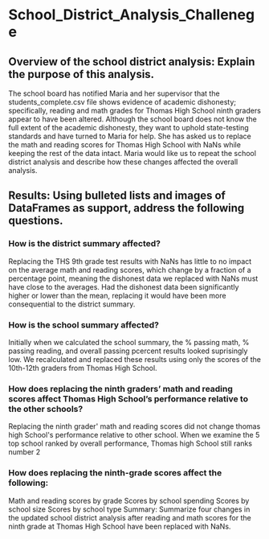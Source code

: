 # School_District_Analysis_Challenege
## Overview of the school district analysis: Explain the purpose of this analysis.
The school board has notified Maria and her supervisor that the students_complete.csv file shows evidence of academic dishonesty; specifically, reading and math grades for Thomas High School ninth graders appear to have been altered. Although the school board does not know the full extent of the academic dishonesty, they want to uphold state-testing standards and have turned to Maria for help. She has asked us to replace the math and reading scores for Thomas High School with NaNs while keeping the rest of the data intact. Maria would like us to repeat the school district analysis and describe how these changes affected the overall analysis.

## Results: Using bulleted lists and images of DataFrames as support, address the following questions.
### How is the district summary affected?
Replacing the THS 9th grade test results with NaNs has little to no impact on the average math and reading scores, which change by a fraction of a percentage point, meaning the dishonest data we replaced with NaNs must have close to the averages. Had the dishonest data been significantly higher or lower than the mean, replacing it would have been more consequential to the district summary. 

### How is the school summary affected?
Initially when we calculated the school summary, the % passing math, % passing reading, and overall passing pcercent results looked suprisingly low. We recalculated and replaced these results using only the scores of the 10th-12th graders from Thomas High School. 

### How does replacing the ninth graders’ math and reading scores affect Thomas High School’s performance relative to the other schools?
Replacing the ninth grader' math and reading scores did not change thomas high School's performance relative to other school. When we examine the 5 top school ranked by overall performance, Thomas high School still ranks number 2

### How does replacing the ninth-grade scores affect the following:
Math and reading scores by grade
Scores by school spending
Scores by school size
Scores by school type
Summary: Summarize four changes in the updated school district analysis after reading and math scores for the ninth grade at Thomas High School have been replaced with NaNs.
